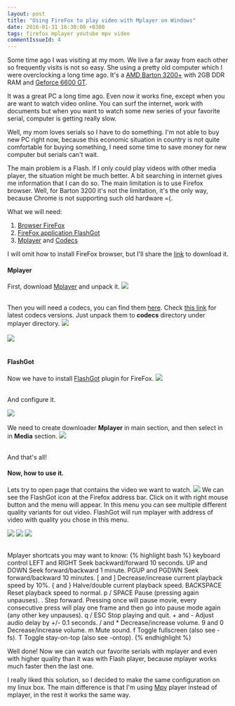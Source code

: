 ```yaml
---
layout: post
title: "Using FireFox to play video with Mplayer on Windows"
date: 2016-01-31 16:30:00 +0300
tags: firefox mplayer youtube mpv video
commentIssueId: 4
---
```


Some time ago I was visiting at my mom. We live a far away from each other so frequently visits is not so easy. She using a pretty old computer which I were overclocking a long time ago. It's a <a href="http://www.cpu-world.com/CPUs/K7/AMD-Athlon%20XP%203200+%20-%20AXDA3200DKV4E.html">AMD Barton 3200+</a> with 2GB DDR RAM and <a href="http://www.nvidia.ru/page/geforce_6600.html">Geforce 6600 GT</a>.

It was a great PC a long time ago. Even now it works fine, except when you are want to watch video online. You can surf the internet, work with documents but when you want to watch some new series of your favorite serial, computer is getting really slow.

Well, my mom loves serials so I have to do something. I'm not able to buy new PC right now, because this economic situation in country is not quite comfortable for buying something, I need some time to save money for new computer but serials can't wait.

The main problem is a Flash. If I only could play videos with other media player, the situation might be much better. A bit searching in internet gives me information that I can do so. The main limitation is to use Firefox browser. Well, for Barton 3200 it's not the limitation, it's the only way, because Chrome is not supporting such old hardware =(.

What we will need:
<ol>
  <li><a href="https://www.mozilla.org/ru/firefox/new/">Browser FireFox</a></li>
  <li><a href="https://addons.mozilla.org/en-US/firefox/addon/flashgot/">FireFox application FlashGot</a></li>
  <li><a href="http://mplayerwin.sourceforge.net/downloads.html">Mplayer</a> and <a href="https://www.mplayerhq.hu/MPlayer/releases/codecs/windows-essential-20071007.zip">Codecs</a></li>
</ol>

I will omit how to install FireFox browser, but I'll share the <a href="https://www.mozilla.org/ru/firefox/new/">link</a> to download it.

<h4>Mplayer</h4>

First, download <a href="http://mplayerwin.sourceforge.net/downloads.html">Mplayer</a> and unpack it.
<img class="border_solid_black" src="https://pp.vk.me/c629510/v629510865/3f3ba/qvFUegmliG4.jpg"/>
<br><br>

Then you will need a codecs, you can find them <a href="https://www.mplayerhq.hu/MPlayer/releases/codecs/windows-essential-20071007.zip">here</a>. Check <a href="https://www.mplayerhq.hu/MPlayer/releases/codecs/">this link</a> for latest codecs versions.
Just unpack them to <b>codecs</b> directory under mplayer directory.
<img class="border_solid_black" src="https://pp.vk.me/c629510/v629510865/3f3c3/QG_ozrrGcJY.jpg"/>
<br><br>
<img class="border_solid_black" src="https://pp.vk.me/c629510/v629510865/3f3cc/lajDcHUkkUg.jpg"/>
<br><br>

<h4>FlashGot</h4>

Now we have to install <a href="https://addons.mozilla.org/en-US/firefox/addon/flashgot/">FlashGot</a> plugin for FireFox.
<img class="border_solid_black" src="https://pp.vk.me/c629510/v629510865/3f3d5/oFz0MDa4wiI.jpg"/>
<br><br>

And configure it.

<img class="border_solid_black" src="https://pp.vk.me/c629510/v629510865/3f3dc/kjPcyh-rxKA.jpg"/>
<br><br>
We need to create downloader <b>Mplayer</b> in main section, and then select in in <b>Media</b> section.

<img class="border_solid_black" src="https://pp.vk.me/c629510/v629510865/3f3e3/WxyynzGthxw.jpg"/>
<br><br>

And that's all!

<h4>Now, how to use it.</h4>

Lets try to open page that contains the video we want to watch.
<img class="border_solid_black" src="https://pp.vk.me/c629510/v629510865/3f3ec/17HN0DVd2rE.jpg"/>
We can see the FlashGot icon at the Firefox address bar.
Click on it with right mouse button and the menu will appear. In this menu you can see multiple different quality variants for out video. FlashGot will run mplayer with address of video with quality you chose in this menu.

<img class="border_solid_black" src="https://pp.vk.me/c629510/v629510865/3f3f5/8mXH_8rm-N4.jpg"/>
<img class="border_solid_black" src="https://pp.vk.me/c629510/v629510865/3f3fe/yu4onZtLdIg.jpg"/>
<img class="border_solid_black" src="https://pp.vk.me/c629510/v629510865/3f406/Niq4Yvwh9wY.jpg"/>
<br><br>

Mplayer shortcats you may want to know:
{% highlight bash %}
 keyboard control
        LEFT and RIGHT
             Seek backward/forward 10 seconds.
        UP and DOWN
             Seek forward/backward 1 minute.
        PGUP and PGDWN
             Seek forward/backward 10 minutes.
        [ and ]
             Decrease/increase current playback speed by 10%.
        { and }
             Halve/double current playback speed.
        BACKSPACE
             Reset playback speed to normal.
        p / SPACE
             Pause (pressing again unpauses).
        .
             Step forward.  Pressing once will pause movie, every consecutive press will play one frame and then go into pause mode again (any other key unpauses).
        q / ESC
             Stop playing and quit.
        + and -
             Adjust audio delay by +/- 0.1 seconds.
        / and *
             Decrease/increase volume.
        9 and 0
             Decrease/increase volume.
        m
             Mute sound.
        f
             Toggle fullscreen (also see -fs).
        T
             Toggle stay-on-top (also see -ontop).
{% endhighlight %}

Well done!
Now we can watch our favorite serials with mplayer and even with higher quality than it was with Flash player, because mplayer works much faster then the last one.

I really liked this solution, so I decided to make the same configuration on my linux box. The main difference is that I'm using <a href="https://mpv.io/">Mpv</a> player instead of mplayer, in the rest it works the same way.



